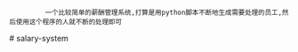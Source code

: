              一个比较简单的薪酬管理系统,打算是用python脚本不断地生成需要处理的员工,然后使用这个程序的人就不断的处理即可
#   s a l a r y - s y s t e m  
 